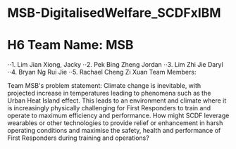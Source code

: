 # MSB-DigitalisedWelfare_SCDFxIBM
# H6 Team Name: MSB
⋅⋅1. Lim Jian Xiong, Jacky
⋅⋅2. Pek Bing Zheng Jordan
⋅⋅3. Lim Zhi Jie Daryl
⋅⋅4. Bryan Ng Rui Jie
⋅⋅5. Rachael Cheng Zi Xuan
Team Members:


Team MSB's problem statement: Climate change is inevitable, with projected increase in temperatures leading to phenomena such as the Urban Heat Island effect. This leads to an environment and climate where it is increasingly physically challenging for First Responders to train and operate to maximum efficiency and performance. How might SCDF leverage wearables or other technologies to provide relief or enhancement in harsh operating conditions and maximise the safety, health and performance of First Responders during training and operations?

